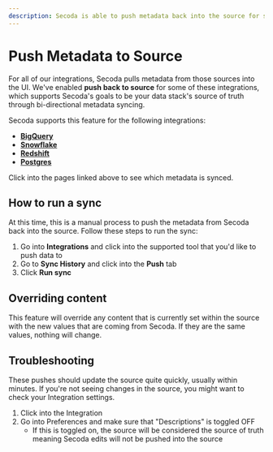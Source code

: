 ```yaml
---
description: Secoda is able to push metadata back into the source for select integrations.
---
```


# Push Metadata to Source

For all of our integrations, Secoda pulls metadata from those sources into the UI. We've enabled **push back to source** for some of these integrations, which supports Secoda's goals to be your data stack's source of truth through bi-directional metadata syncing.

Secoda supports this feature for the following integrations:

* [**BigQuery**](https://docs.secoda.co/integrations/data-warehouses/bigquery-integration/bigquery-metadata#metadata-pushed)
* [**Snowflake**](https://docs.secoda.co/integrations/data-warehouses/snowflake-integration/snowflake-metadata#metadata-pushed)
* [**Redshift**](https://docs.secoda.co/integrations/data-warehouses/redshift-integration/redshift-metadata#metadata-pushed)
* [**Postgres**](../integrations/databases/postgres-integration/postgres-metadata.md#metadata-pushed)

Click into the pages linked above to see which metadata is synced.

## How to run a sync

At this time, this is a manual process to push the metadata from Secoda back into the source. Follow these steps to run the sync:

1. Go into **Integrations** and click into the supported tool that you'd like to push data to
2. Go to **Sync History** and click into the **Push** tab
3. Click **Run sync**

## Overriding content

This feature will override any content that is currently set within the source with the new values that are coming from Secoda. If they are the same values, nothing will change.

## Troubleshooting

These pushes should update the source quite quickly, usually within minutes. If you're not seeing changes in the source, you might want to check your Integration settings.

1. Click into the Integration
2. Go into Preferences and make sure that "Descriptions" is toggled OFF
   * If this is toggled on, the source will be considered the source of truth meaning Secoda edits will not be pushed into the source

